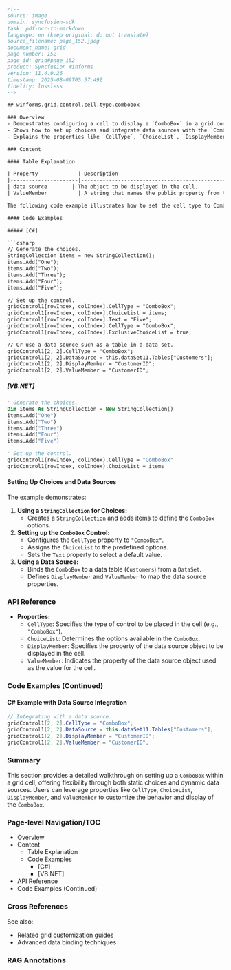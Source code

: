 ```html
<!--
source: image
domain: syncfusion-sdk
task: pdf-ocr-to-markdown
language: en (keep original; do not translate)
source_filename: page_152.jpeg
document_name: grid
page_number: 152
page_id: grid#page_152
product: Syncfusion Winforms
version: 11.4.0.26
timestamp: 2025-08-09T05:57:49Z
fidelity: lossless
-->

## winforms.grid.control.cell.type.combobox

### Overview
- Demonstrates configuring a cell to display a `ComboBox` in a grid control.
- Shows how to set up choices and integrate data sources with the `ComboBox`.
- Explains the properties like `CellType`, `ChoiceList`, `DisplayMember`, and `ValueMember` for customizing the `ComboBox` effectively.

### Content

#### Table Explanation

| Property             | Description                                                                 |
|----------------------|-----------------------------------------------------------------------------|
| data source        | The object to be displayed in the cell.                                      |
| ValueMember          | A string that names the public property from the data source object to be used as the value for this cell. |

The following code example illustrates how to set the cell type to ComboBox.

#### Code Examples

##### [C#]

```csharp
// Generate the choices.
StringCollection items = new StringCollection();
items.Add("One");
items.Add("Two");
items.Add("Three");
items.Add("Four");
items.Add("Five");

// Set up the control.
gridControl1[rowIndex, colIndex].CellType = "ComboBox";
gridControl1[rowIndex, colIndex].ChoiceList = items;
gridControl1[rowIndex, colIndex].Text = "Five";
gridControl1[rowIndex, colIndex].CellType = "ComboBox";
gridControl1[rowIndex, colIndex].ExclusiveChoiceList = true;

// Or use a data source such as a table in a data set.
gridControl1[2, 2].CellType = "ComboBox";
gridControl1[2, 2].DataSource = this.dataSet11.Tables["Customers"];
gridControl1[2, 2].DisplayMember = "CustomerID";
gridControl1[2, 2].ValueMember = "CustomerID";
```

##### [VB.NET]

```vb
' Generate the choices.
Dim items As StringCollection = New StringCollection()
items.Add("One")
items.Add("Two")
items.Add("Three")
items.Add("Four")
items.Add("Five")

' Set up the control.
gridControl1(rowIndex, colIndex).CellType = "ComboBox"
gridControl1(rowIndex, colIndex).ChoiceList = items
```

#### Setting Up Choices and Data Sources
The example demonstrates:
1. **Using a `StringCollection` for Choices:**
   - Creates a `StringCollection` and adds items to define the `ComboBox` options.
2. **Setting up the `ComboBox` Control:**
   - Configures the `CellType` property to `"ComboBox"`.
   - Assigns the `ChoiceList` to the predefined options.
   - Sets the `Text` property to select a default value.
3. **Using a Data Source:**
   - Binds the `ComboBox` to a data table (`Customers`) from a `DataSet`.
   - Defines `DisplayMember` and `ValueMember` to map the data source properties.

### API Reference

- **Properties:**
  - `CellType`: Specifies the type of control to be placed in the cell (e.g., `"ComboBox"`).
  - `ChoiceList`: Determines the options available in the `ComboBox`.
  - `DisplayMember`: Specifies the property of the data source object to be displayed in the cell.
  - `ValueMember`: Indicates the property of the data source object used as the value for the cell.

### Code Examples (Continued)

#### C# Example with Data Source Integration
```csharp
// Integrating with a data source.
gridControl1[2, 2].CellType = "ComboBox";
gridControl1[2, 2].DataSource = this.dataSet11.Tables["Customers"];
gridControl1[2, 2].DisplayMember = "CustomerID";
gridControl1[2, 2].ValueMember = "CustomerID";
```

### Summary
This section provides a detailed walkthrough on setting up a `ComboBox` within a grid cell, offering flexibility through both static choices and dynamic data sources. Users can leverage properties like `CellType`, `ChoiceList`, `DisplayMember`, and `ValueMember` to customize the behavior and display of the `ComboBox`.

### Page-level Navigation/TOC
- Overview
- Content
  - Table Explanation
  - Code Examples
    - [C#]
    - [VB.NET]
- API Reference
- Code Examples (Continued)

### Cross References
See also:
- Related grid customization guides
- Advanced data binding techniques

### RAG Annotations
<!-- tags: [Syncfusion, Winforms, Grid, ComboBox, DataBinding, TableProperty] keywords: [CellType, ChoiceList, DisplayMember, ValueMember, StringCollection, DataSet, Customers, CustomerID] -->
```
